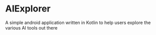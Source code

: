# AIExplorer
A simple android application written in Kotlin to help users explore the various AI tools out there
